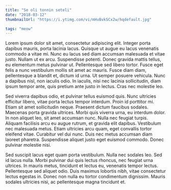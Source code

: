 ```yaml
---
title: "Se oli tonnin seteli"
date: "2018-03-12"
thumbnailUrl: "https://i.ytimg.com/vi/mHvBvkSCx2w/hqdefault.jpg"

tags: "meow"
---
```


Lorem ipsum dolor sit amet, consectetur adipiscing elit. Integer porta dapibus mauris, porta lacinia lacus. Quisque ut augue eu lacus venenatis commodo a vitae mi. Nunc eu lacus sed diam accumsan malesuada et vitae justo. Nullam ut ex arcu. Suspendisse potenti. Donec gravida mattis tellus, eu elementum metus pulvinar ut. Pellentesque sed libero tortor. Fusce eget felis a nunc vestibulum mollis sit amet ac mauris. Fusce diam diam, pellentesque a blandit et, dictum id urna. Ut semper posuere vehicula. Nunc a dapibus nisl, non iaculis odio. In iaculis, nisi nec lacinia sollicitudin, diam ipsum tempor ante, quis pretium ante justo in lectus. Cras nec molestie leo.

Sed viverra dapibus odio, et pulvinar tellus euismod quis. Nunc ultricies efficitur libero, vitae porta lectus tempor interdum. Proin id porttitor mi. Etiam sit amet sollicitudin neque. Praesent dictum faucibus sodales. Maecenas porta gravida ultrices. Morbi quis viverra urna, eu interdum dolor. In non aliquet leo, sit amet accumsan nunc. Nulla nec feugiat turpis. Aliquam facilisis arcu eu augue rutrum, et gravida elit dapibus. Vestibulum nec malesuada metus. Etiam ultricies arcu quam, eget convallis tortor eleifend vitae. Curabitur vel dui nunc. Duis nec metus accumsan diam laoreet pharetra. Suspendisse aliquet justo eget euismod commodo. Donec pulvinar molestie nisi.

Sed suscipit lacus eget quam porta vestibulum. Nulla nec sodales leo. Sed id lacus nulla. Morbi pulvinar dui quis lectus rhoncus, nec feugiat urna ultrices. In mauris metus, tincidunt et lectus eu, venenatis tempor lectus. Pellentesque sed aliquet odio. Duis maximus lobortis nibh, vitae consectetur lectus egestas in. Donec non nulla eu tortor condimentum dignissim. Mauris sodales ultricies nisi, ac pellentesque magna tincidunt et.